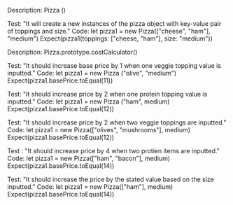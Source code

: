 Description: Pizza ()

Test: "It will create a new instances of the pizza object with key-value pair of toppings and size."
Code: let pizza1 = new Pizza(["cheese", "ham"], "medium") 
Expect(pizza1(toppings: ["cheese, "ham"], size: "medium"))

Description: Pizza.prototype.costCalculator()

Test: "It should increase base price by 1 when one veggie topping value is inputted."
Code: let pizza1 = new Pizza ("olive", "medium")
Expect(pizza1.basePrice.toEqual(11))

Test: "It should increase price by 2 when one protein topping value is inputted."
Code: let pizza1 = new Pizza ("ham", medium)
Expect(pizza1.basePrice.toEqual(12))

Test: "It should increase price by 2 when two veggie toppings are inputted."
Code: let pizza1 = new Pizza(["olives", "mushrooms"], medium)
Expect(pizza1.basePrice.toEqual(12))

Test : "It should increase price by 4 when two protien items are inputted."
Code: let pizza1 = new Pizza(["ham", "bacon"], medium)
Expect(pizza1.basePrice.toEqual(14)) 

Test: "It should increase the price by the stated value based on the size inputted."
Code: let pizza1 = new Pizza(["ham"], medium)
Expect(pizza1.basePrice.toEqual(14))